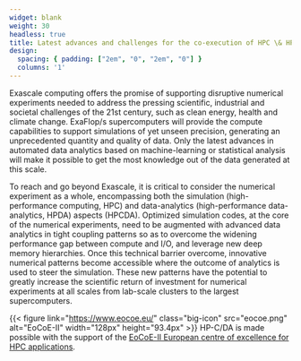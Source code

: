 ```yaml
---
widget: blank
weight: 30
headless: true
title: Latest advances and challenges for the co-execution of HPC \& HPDA workloads on supercomputers
design:
  spacing: { padding: ["2em", "0", "2em", "0"] }
  columns: '1'
---
```



Exascale computing offers the promise of supporting disruptive numerical experiments needed to address the pressing scientific, industrial and societal challenges of the 21st century, such as clean energy, health and climate change.
ExaFlop/s supercomputers will provide the compute capabilities to support simulations of yet unseen precision, generating an unprecedented quantity and quality of data.
Only the latest advances in automated data analytics based on machine-learning or statistical analysis will make it possible to get the most knowledge out of the data generated at this scale.

To reach and go beyond Exascale, it is critical to consider the numerical experiment as a whole, encompassing both the simulation (high-performance computing, HPC) and data-analytics (high-performance data-analytics, HPDA) aspects (HPCDA).
Optimized simulation codes, at the core of the numerical experiments, need to be augmented  with  advanced data analytics in tight coupling patterns so as to overcome the widening performance gap between compute and I/O, and leverage new  deep memory hierarchies.
Once this technical barrier overcome, innovative numerical  patterns become accessible where the outcome of analytics is used to steer the simulation.
These new patterns have the potential to greatly increase the scientific return of investment for numerical experiments at all scales from lab-scale clusters to the largest supercomputers.

{{< figure link="https://www.eocoe.eu/" class="big-icon" src="eocoe.png" alt="EoCoE-II" width="128px" height="93.4px" >}}
HP-C/DA is made possible with the support of the [EoCoE-II European centre of excellence for HPC applications](https://www.eocoe.eu).
